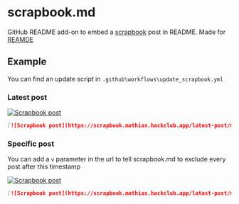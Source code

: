 # scrapbook.md

GitHub README add-on to embed a [scrapbook](https://scrapbook.hackclub.com/) post in README. Made for [REAMDE](https://github.com/idksarah/REAMDE)

## Example

You can find an update script in `.github\workflows\update_scrapbook.yml`

### Latest post
[![Scrapbook post](https://scrapbook.mathias.hackclub.app/latest-post/mathias?v=0&update=1)](https://scrapbook.hackclub.com/mathias)

```markdown
[![Scrapbook post](https://scrapbook.mathias.hackclub.app/latest-post/mathias?v=0&update=1)](https://scrapbook.hackclub.com/mathias)
```

### Specific post
You can add a `v` parameter in the url to tell scrapbook.md to exclude every post after this timestamp

[![Scrapbook post](https://scrapbook.mathias.hackclub.app/latest-post/mathias?v=1751973575)](https://scrapbook.hackclub.com/mathias)

```markdown
[![Scrapbook post](https://scrapbook.mathias.hackclub.app/latest-post/mathias?v=1751973575)](https://scrapbook.hackclub.com/mathias)
```